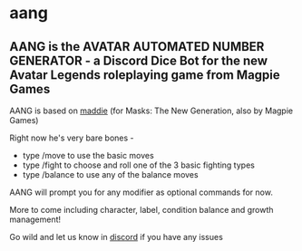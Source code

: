 # aang

## AANG is the AVATAR AUTOMATED NUMBER GENERATOR - a Discord Dice Bot for the new Avatar Legends roleplaying game from Magpie Games

AANG is based on [maddie](https://github.com/harkano/maddie) (for Masks: The New Generation, also by Magpie Games)

Right now he's very bare bones - 

* type /move to use the basic moves
* type /fight to choose and roll one of the 3 basic fighting types
* type /balance to use any of the balance moves

AANG will prompt you for any modifier as optional commands for now.

More to come including character, label, condition balance and growth management!

Go wild and let us know in [discord](https://discord.gg/uCFZNBxVCC) if you have any issues